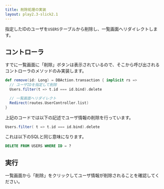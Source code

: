 ```yaml
---
title: 削除処理の実装
layout: play2.3-slick2.1
---
```


指定したIDのユーザを`USERS`テーブルから削除し、一覧画面へリダイレクトします。

## コントローラ

すでに一覧画面に「削除」ボタンは表示されているので、そこから呼び出されるコントローラのメソッドのみ実装します。

```scala
def remove(id: Long) = DBAction.transaction { implicit rs =>
  // ユーザIDを指定して削除
  Users.filter(t => t.id === id.bind).delete

  // 一覧画面へリダイレクト
  Redirect(routes.UserController.list)
}
```

上記のコードでは以下の記述でユーザ情報の削除を行っています。

```scala
Users.filter( t => t.id === id.bind).delete
```

これは以下のSQLと同じ意味になります。

```sql
DELETE FROM USERS WHERE ID = ?
```

## 実行

一覧画面から「削除」をクリックしてユーザ情報が削除されることを確認してください。
